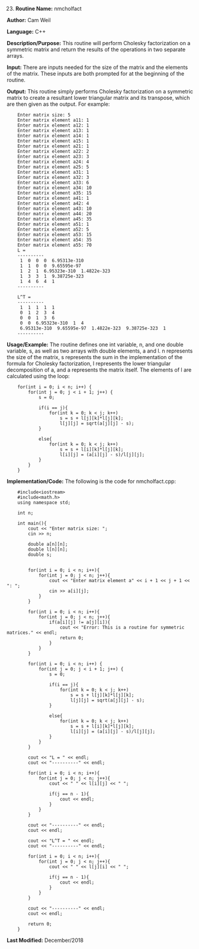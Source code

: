 23. **Routine Name:**           nmcholfact

   **Author:** Cam Weil

   **Language:** C++

   **Description/Purpose:** This routine will perform Cholesky factorization on a symmetric matrix and return the results of the operations in two separate arrays.
   
   **Input:** There are inputs needed for the size of the matrix and the elements of the matrix. These inputs are both prompted for at the beginning of the routine.

   **Output:** This routine simply performs Cholesky factorization on a symmetric matrix to create a resultant lower triangular matrix and its transpose, which are then given as the output. For example:
        
        Enter matrix size: 5
        Enter matrix element a11: 1
        Enter matrix element a12: 1
        Enter matrix element a13: 1
        Enter matrix element a14: 1
        Enter matrix element a15: 1
        Enter matrix element a21: 1
        Enter matrix element a22: 2
        Enter matrix element a23: 3
        Enter matrix element a24: 4
        Enter matrix element a25: 5
        Enter matrix element a31: 1
        Enter matrix element a32: 3
        Enter matrix element a33: 6
        Enter matrix element a34: 10
        Enter matrix element a35: 15
        Enter matrix element a41: 1
        Enter matrix element a42: 4
        Enter matrix element a43: 10
        Enter matrix element a44: 20
        Enter matrix element a45: 35
        Enter matrix element a51: 1
        Enter matrix element a52: 5
        Enter matrix element a53: 15
        Enter matrix element a54: 35
        Enter matrix element a55: 70
        L = 
        ----------
         1  0  0  0  6.95313e-310 
         1  1  0  0  9.65595e-97 
         1  2  1  6.95323e-310  1.4822e-323 
         1  3  3  1  9.38725e-323 
         1  4  6  4  1 
        ----------

        L^T = 
        ----------
         1  1  1  1  1 
         0  1  2  3  4 
         0  0  1  3  6 
         0  0  6.95323e-310  1  4 
         6.95313e-310  9.65595e-97  1.4822e-323  9.38725e-323  1 
        ----------

   **Usage/Example:** The routine defines one int variable, n, and one double variable, s, as well as two arrays with double elements, a and l. n represents the size of the matrix, s represents the sum in the implementation of the formula for Cholesky factorization, l represents the lower triangular decomposition of a, and a represents the matrix itself. The elements of l are calculated using the loop:
   
        for(int i = 0; i < n; i++) {
            for(int j = 0; j < i + 1; j++) {
                s = 0;

                if(i == j){
                    for(int k = 0; k < j; k++)
                        s = s + l[j][k]*l[j][k];
                        l[j][j] = sqrt(a[j][j] - s);
                }

                else{
                    for(int k = 0; k < j; k++)
                        s = s + l[i][k]*l[j][k];
                        l[i][j] = (a[i][j] - s)/l[j][j];
                }
            }
        }

   **Implementation/Code:** The following is the code for nmcholfact.cpp:

        #include<iostream>
        #include<math.h>
        using namespace std;

        int n;

        int main(){
            cout << "Enter matrix size: ";
            cin >> n;

            double a[n][n];
            double l[n][n];
            double s;


            for(int i = 0; i < n; i++){
                for(int j = 0; j < n; j++){
                    cout << "Enter matrix element a" << i + 1 << j + 1 << ": ";
                    cin >> a[i][j];
                }
            }

            for(int i = 0; i < n; i++){
                for(int j = 0; j < n; j++){
                    if(a[i][j] != a[j][i]){
                        cout << "Error: This is a routine for symmetric matrices." << endl;
                        return 0;
                    }
                }
            }

            for(int i = 0; i < n; i++) {
                for(int j = 0; j < i + 1; j++) {
                    s = 0;

                    if(i == j){
                        for(int k = 0; k < j; k++)
                            s = s + l[j][k]*l[j][k];
                            l[j][j] = sqrt(a[j][j] - s);
                    }

                    else{
                        for(int k = 0; k < j; k++)
                            s = s + l[i][k]*l[j][k];
                            l[i][j] = (a[i][j] - s)/l[j][j];
                    }
                }
            }

            cout << "L = " << endl;
            cout << "----------" << endl;

            for(int i = 0; i < n; i++){
                for(int j = 0; j < n; j++){
                    cout << " " << l[i][j] << " ";

                    if(j == n - 1){
                        cout << endl;
                    }
                }
            }

            cout << "----------" << endl;
            cout << endl;

            cout << "L^T = " << endl;
            cout << "----------" << endl;

            for(int i = 0; i < n; i++){
                for(int j = 0; j < n; j++){
                    cout << " " << l[j][i] << " ";

                    if(j == n - 1){
                        cout << endl;
                    }
                }
            }

            cout << "----------" << endl;
            cout << endl;

            return 0;
        }

   **Last Modified:** December/2018
